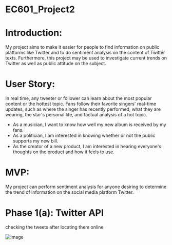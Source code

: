 # EC601_Project2

# Introduction:

My project aims to make it easier for people to find information on public platforms like Twitter and to do sentiment analysis on the content of Twitter texts. Furthermore, this project may be used to investigate current trends on Twitter as well as public attitude on the subject.

# User Story:
In real time, any tweeter or follower can learn about the most popular content or the hottest topic. Fans follow their favorite singers' real-time updates, such as where the singer has recently performed, what they are wearing, the star's personal life, and factual analysis of a hot topic.

+ As a musician, I want to know how well my new album is received by my fans.
+ As a politician, I am interested in knowing whether or not the public supports my new bill.
+ As the creator of a new product, I am interested in hearing everyone's thoughts on the product and how it feels to use.

# MVP:
My project can perform sentiment analysis for anyone desiring to determine the trend of information on the social media platform Twitter.


# Phase 1(a): Twitter API

checking the tweets after locating them online


![image](https://user-images.githubusercontent.com/112965000/196068708-81120311-4281-4b12-b5b4-d854f8eac1a0.png)

